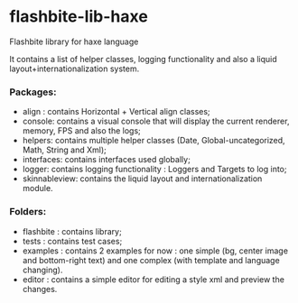 # flashbite-lib-haxe

Flashbite library for haxe language

It contains a list of helper classes, logging functionality and also a liquid layout+internationalization system.

### Packages:
 * align : contains Horizontal + Vertical align classes;
 * console: contains a visual console that will display the current renderer, memory, FPS and also the logs;
 * helpers: contains multiple helper classes (Date, Global-uncategorized, Math, String and Xml);
 * interfaces: contains interfaces used globally;
 * logger: contains logging functionality : Loggers and Targets to log into;
 * skinnableview: contains the liquid layout and internationalization module.
 
### Folders:
 * flashbite : contains library;
 * tests : contains test cases;
 * examples : contains 2 examples for now : one simple (bg, center image and bottom-right text) and one complex (with template and language changing).
 * editor : contains a simple editor for editing a style xml and preview the changes.